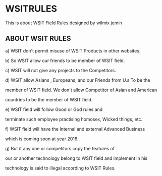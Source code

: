 # WSITRULES
This   is   about   WSIT  Field   Rules   designed  by  wilmix  jemin

ABOUT   WSIT  RULES
----------------------------

a)  WSIT    don't  permit    misuse    of  WSIT    Products    in  other  websites.

b) So  WSIT  allow  our  friends  to  be    member  of  WSIT    field.

 c)  WSIT    will  not    give    any  projects    to  the    Competitors.

d)  WSIT  allow  Asians  , Europeans, and  our  Friends    from  U.s  To    be  the 

member  of  WSIT    field.  We  don't  allow    Competitor  of  Asian  and  American

countries  to  be    the  member  of  WSIT  field.

e)  WSIT  field  will  follow    Good or  God  rules    and

terminate  such  employee    practising  homosex, Wicked  things, etc.


f)  WSIT  field  will    have    the  Internal  and  external  Advanced  Business

which  is  coming  soon  at  year  2016. 

g)  But  if  any  one or  competitors    copy  the  features  of  

our  or   another   technology belong  to WSIT field  and   implement   in   his   

technology  is   said   to  illegal  according   to  WSIT  Rules.
